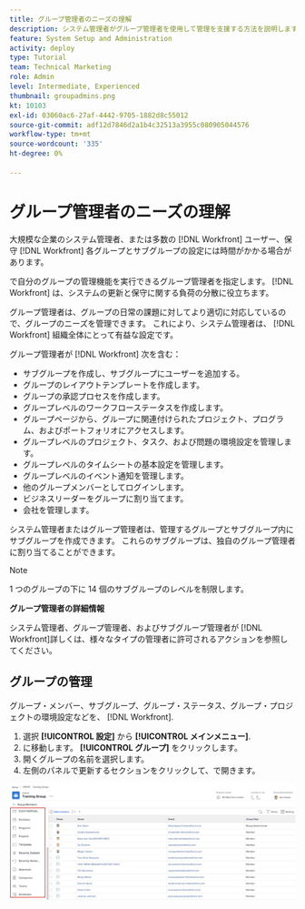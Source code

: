 ```yaml
---
title: グループ管理者のニーズの理解
description: システム管理者がグループ管理者を使用して管理を支援する方法を説明します [!DNL Workfront] 設定を使用して、グループに作業をより詳細に制御させることができます。
feature: System Setup and Administration
activity: deploy
type: Tutorial
team: Technical Marketing
role: Admin
level: Intermediate, Experienced
thumbnail: groupadmins.png
kt: 10103
exl-id: 03060ac6-27af-4442-9705-1882d8c55012
source-git-commit: adf12d7846d2a1b4c32513a3955c080905044576
workflow-type: tm+mt
source-wordcount: '335'
ht-degree: 0%

---
```


# グループ管理者のニーズの理解

<!---
21.4 updates have been made
--->

大規模な企業のシステム管理者、または多数の [!DNL Workfront] ユーザー、保守 [!DNL Workfront] 各グループとサブグループの設定には時間がかかる場合があります。

で自分のグループの管理機能を実行できるグループ管理者を指定します。 [!DNL Workfront] は、システムの更新と保守に関する負荷の分散に役立ちます。

グループ管理者は、グループの日常の課題に対してより適切に対応しているので、グループのニーズを管理できます。 これにより、システム管理者は、 [!DNL Workfront] 組織全体にとって有益な設定です。

グループ管理者が [!DNL Workfront] 次を含む：

* サブグループを作成し、サブグループにユーザーを追加する。
* グループのレイアウトテンプレートを作成します。
* グループの承認プロセスを作成します。
* グループレベルのワークフローステータスを作成します。
* グループページから、グループに関連付けられたプロジェクト、プログラム、およびポートフォリオにアクセスします。
* グループレベルのプロジェクト、タスク、および問題の環境設定を管理します。
* グループレベルのタイムシートの基本設定を管理します。
* グループレベルのイベント通知を管理します。
* 他のグループメンバーとしてログインします。
* ビジネスリーダーをグループに割り当てます。
* 会社を管理します。

システム管理者またはグループ管理者は、管理するグループとサブグループ内にサブグループを作成できます。 これらのサブグループは、独自のグループ管理者に割り当てることができます。

>[!NOTE]
>
>1 つのグループの下に 14 個のサブグループのレベルを制限します。

**グループ管理者の詳細情報**

<!---
bullet points below need hyperlinks
--->

システム管理者、グループ管理者、およびサブグループ管理者が [!DNL Workfront]詳しくは、様々なタイプの管理者に許可されるアクションを参照してください。

## グループの管理

グループ・メンバー、サブグループ、グループ・ステータス、グループ・プロジェクトの環境設定などを、 [!DNL Workfront].

1. 選択 **[!UICONTROL 設定]** から **[!UICONTROL メインメニュー]**.
1. に移動します。 **[!UICONTROL グループ]** をクリックします。
1. 開くグループの名前を選択します。
1. 左側のパネルで更新するセクションをクリックして、で開きます。

![グループページ](assets/admin-fund-manage-a-group.png)

<!---
learn more URLs
Create and manage groups 
Create and manage subgroups 
Business leader overview 
--->
